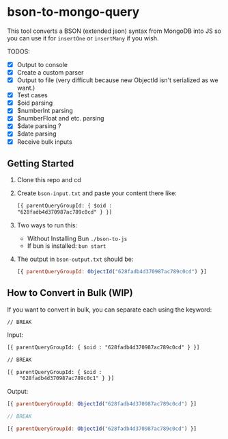 # bson-to-mongo-query

This tool converts a BSON (extended json) syntax from MongoDB into JS so you
can use it for `insertOne` or `insertMany` if you wish.

TODOS:
- [x] Output to console 
- [x] Create a custom parser 
- [x] Output to file (very difficult because new ObjectId isn't serialized as we want.)
- [x] Test cases
- [x] $oid parsing
- [x] $numberInt parsing
- [x] $numberFloat and etc. parsing
- [x] $date parsing ?
- [x] $date parsing
- [x] Receive bulk inputs

## Getting Started

1. Clone this repo and cd
2. Create `bson-input.txt` and paste your content there like:

    ```txt
    [{ parentQueryGroupId: { $oid :
    "628fadb4d370987ac789c0cd" } }]
    ```

3. Two ways to run this:
   - Without Installing Bun `./bson-to-js`
   - If bun is installed: `bun start`

4. The output in `bson-output.txt` should be:

    ```js
    [{ parentQueryGroupId: ObjectId("628fadb4d370987ac789c0cd") }]
    ```


## How to Convert in Bulk (WIP)
If you want to convert in bulk, you can separate each using the keyword:
```
// BREAK
```

Input:

```txt
[{ parentQueryGroupId: { $oid : "628fadb4d370987ac789c0cd" } }]

// BREAK

[{ parentQueryGroupId: { $oid :
    "628fadb4d370987ac789c0c1" } }]
```

Output:

```js
[{ parentQueryGroupId: ObjectId("628fadb4d370987ac789c0cd") }]

// BREAK

[{ parentQueryGroupId: ObjectId("628fadb4d370987ac789c0cd") }]
```


